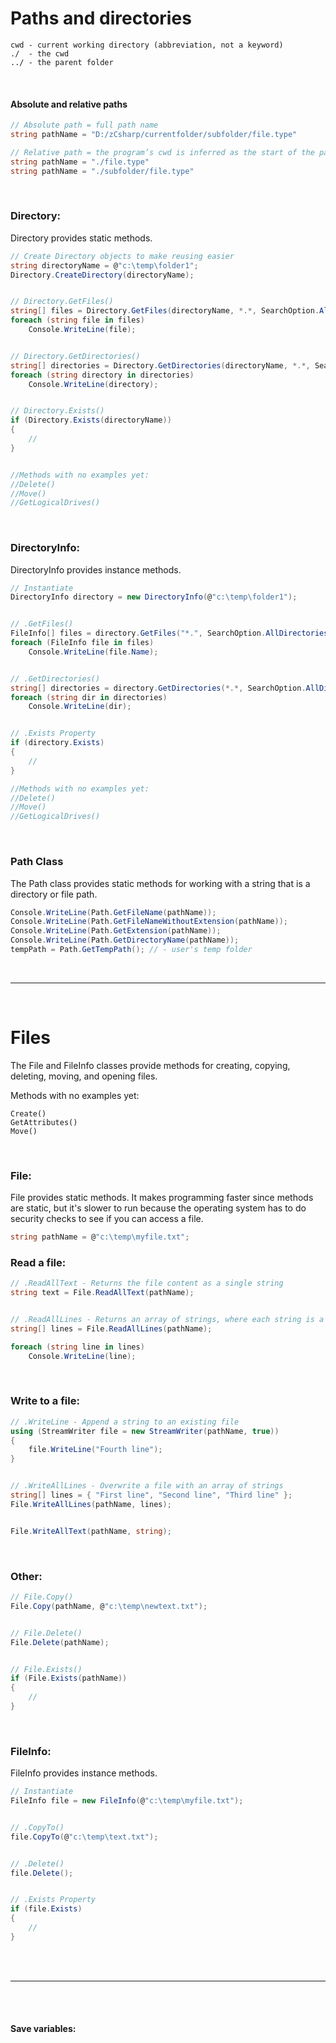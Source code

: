 # Paths and directories
```
cwd - current working directory (abbreviation, not a keyword)  
./  - the cwd  
../ - the parent folder
```

<br>

#### Absolute and relative paths
```c#
// Absolute path = full path name
string pathName = "D:/zCsharp/currentfolder/subfolder/file.type"

// Relative path = the program’s cwd is inferred as the start of the path
string pathName = "./file.type"
string pathName = "./subfolder/file.type"
```

<br>

### Directory:
Directory provides static methods.
```c#
// Create Directory objects to make reusing easier
string directoryName = @"c:\temp\folder1";
Directory.CreateDirectory(directoryName);


// Directory.GetFiles()
string[] files = Directory.GetFiles(directoryName, *.*, SearchOption.AllDirectories); //*.jpg, *.txt, etc
foreach (string file in files)
    Console.WriteLine(file);


// Directory.GetDirectories()
string[] directories = Directory.GetDirectories(directoryName, *.*, SearchOption.AllDirectories);
foreach (string directory in directories)
    Console.WriteLine(directory);


// Directory.Exists()
if (Directory.Exists(directoryName))
{
    //
}


//Methods with no examples yet:
//Delete()
//Move()
//GetLogicalDrives()
```

<br>

### DirectoryInfo:
DirectoryInfo provides instance methods.
```c#
// Instantiate
DirectoryInfo directory = new DirectoryInfo(@"c:\temp\folder1");


// .GetFiles()
FileInfo[] files = directory.GetFiles("*.", SearchOption.AllDirectories); //*.jpg, *.txt, etc
foreach (FileInfo file in files)
    Console.WriteLine(file.Name);


// .GetDirectories()
string[] directories = directory.GetDirectories(*.*, SearchOption.AllDirectories);
foreach (string dir in directories)
    Console.WriteLine(dir);


// .Exists Property
if (directory.Exists)
{
    //
}

//Methods with no examples yet:
//Delete()
//Move()
//GetLogicalDrives()
```

<br>

### Path Class
The Path class provides static methods for working with a string that is a directory or file path.
```c#
Console.WriteLine(Path.GetFileName(pathName));
Console.WriteLine(Path.GetFileNameWithoutExtension(pathName));
Console.WriteLine(Path.GetExtension(pathName));
Console.WriteLine(Path.GetDirectoryName(pathName));
tempPath = Path.GetTempPath(); // - user's temp folder
```

<br>

---

<br>

# Files

The File and FileInfo classes provide methods for creating, copying, deleting, moving, and opening files.

Methods with no examples yet:
```
Create()
GetAttributes()
Move()
```

<br>

### File:
File provides static methods. It makes programming faster since methods are static, but it's slower to run because the operating system has to do security checks to see if you can access a file.
```c#
string pathName = @"c:\temp\myfile.txt";
```

### Read a file:
```c#
// .ReadAllText - Returns the file content as a single string
string text = File.ReadAllText(pathName);


// .ReadAllLines - Returns an array of strings, where each string is a line in the file
string[] lines = File.ReadAllLines(pathName);

foreach (string line in lines)
    Console.WriteLine(line);
```

<br>

### Write to a file:
```c#
// .WriteLine - Append a string to an existing file
using (StreamWriter file = new StreamWriter(pathName, true))
{
    file.WriteLine("Fourth line");
}


// .WriteAllLines - Overwrite a file with an array of strings
string[] lines = { "First line", "Second line", "Third line" };
File.WriteAllLines(pathName, lines);


File.WriteAllText(pathName, string);
```

<br>

### Other:
```c#
// File.Copy()
File.Copy(pathName, @"c:\temp\newtext.txt");


// File.Delete()
File.Delete(pathName);


// File.Exists()
if (File.Exists(pathName))
{
    //
}
```

<br>

### FileInfo:
FileInfo provides instance methods.
```c#
// Instantiate
FileInfo file = new FileInfo(@"c:\temp\myfile.txt");


// .CopyTo()
file.CopyTo(@"c:\temp\text.txt");


// .Delete()
file.Delete();


// .Exists Property
if (file.Exists)
{
    //
}
```

<br>
<br>

---

<br>
<br>

#### Save variables:

